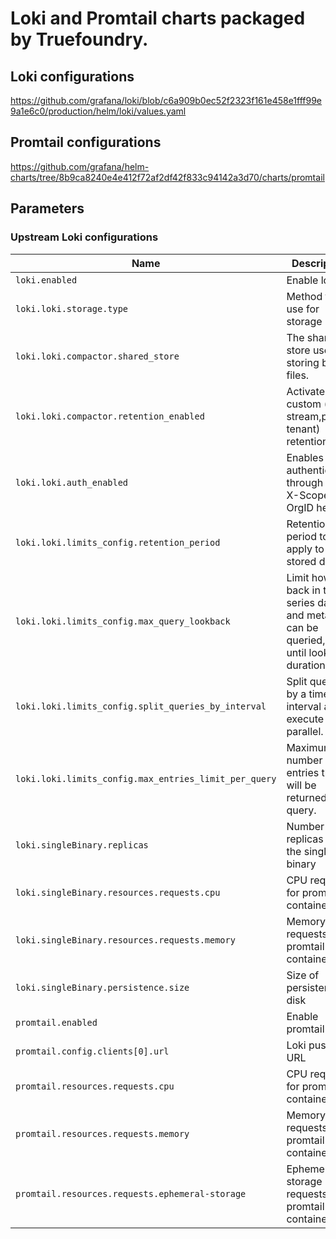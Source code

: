 # Loki and Promtail charts packaged by Truefoundry.

## Loki configurations

https://github.com/grafana/loki/blob/c6a909b0ec52f2323f161e458e1fff99e9a1e6c0/production/helm/loki/values.yaml

## Promtail configurations

https://github.com/grafana/helm-charts/tree/8b9ca8240e4e412f72af2df42f833c94142a3d70/charts/promtail

## Parameters

### Upstream Loki configurations

| Name                                                  | Description                                                                                         | Value                               |
| ----------------------------------------------------- | --------------------------------------------------------------------------------------------------- | ----------------------------------- |
| `loki.enabled`                                        | Enable loki                                                                                         | `true`                              |
| `loki.loki.storage.type`                              | Method to use for storage                                                                           | `filesystem`                        |
| `loki.loki.compactor.shared_store`                    | The shared store used for storing boltdb files.                                                     | `filesystem`                        |
| `loki.loki.compactor.retention_enabled`               | Activate custom (per-stream,per-tenant) retention.                                                  | `true`                              |
| `loki.loki.auth_enabled`                              | Enables authentication through the X-Scope-OrgID header                                             | `false`                             |
| `loki.loki.limits_config.retention_period`            | Retention period to apply to stored data.                                                           | `168h`                              |
| `loki.loki.limits_config.max_query_lookback`          | Limit how far back in time series data and metadata can be queried, up until lookback duration ago. | `168h`                              |
| `loki.loki.limits_config.split_queries_by_interval`   | Split queries by a time interval and execute in parallel.                                           | `10h`                               |
| `loki.loki.limits_config.max_entries_limit_per_query` | Maximum number of log entries that will be returned for a query.                                    | `30000`                             |
| `loki.singleBinary.replicas`                          | Number of replicas for the single binary                                                            | `1`                                 |
| `loki.singleBinary.resources.requests.cpu`            | CPU requests for promtail container                                                                 | `0.03`                              |
| `loki.singleBinary.resources.requests.memory`         | Memory requests for promtail container                                                              | `250Mi`                             |
| `loki.singleBinary.persistence.size`                  | Size of persistent disk                                                                             | `50Gi`                              |
| `promtail.enabled`                                    | Enable promtail                                                                                     | `true`                              |
| `promtail.config.clients[0].url`                      | Loki push API URL                                                                                   | `http://loki:3100/loki/api/v1/push` |
| `promtail.resources.requests.cpu`                     | CPU requests for promtail container                                                                 | `40m`                               |
| `promtail.resources.requests.memory`                  | Memory requests for promtail container                                                              | `100Mi`                             |
| `promtail.resources.requests.ephemeral-storage`       | Ephemeral storage requests for promtail container                                                   | `256Mi`                             |
